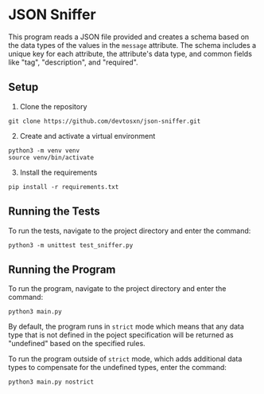 # JSON Sniffer
This program reads a JSON file provided and creates a schema based on the data types of the values in the `message` attribute. The schema includes a unique key for each attribute, the attribute's data type, and common fields like "tag", "description", and "required".

## Setup
1. Clone the repository

```
git clone https://github.com/devtosxn/json-sniffer.git
```

2. Create and activate a virtual environment

```
python3 -m venv venv
source venv/bin/activate
```

3. Install the requirements

```
pip install -r requirements.txt
```

## Running the Tests
To run the tests, navigate to the project directory and enter the command:

```
python3 -m unittest test_sniffer.py
```

## Running the Program
To run the program, navigate to the project directory and enter the command:

```
python3 main.py
```
By default, the program runs in `strict` mode which means that any data type that is not defined in the poject specification will be returned as "undefined" based on the specified rules.

To run the program outside of `strict` mode, which adds additional data types to compensate for the undefined types, enter the command:

```
python3 main.py nostrict
```


